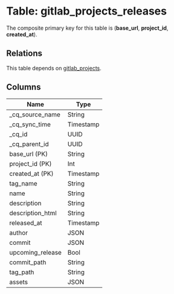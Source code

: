 # Table: gitlab_projects_releases

The composite primary key for this table is (**base_url**, **project_id**, **created_at**).

## Relations

This table depends on [gitlab_projects](gitlab_projects).

## Columns

| Name          | Type          |
| ------------- | ------------- |
|_cq_source_name|String|
|_cq_sync_time|Timestamp|
|_cq_id|UUID|
|_cq_parent_id|UUID|
|base_url (PK)|String|
|project_id (PK)|Int|
|created_at (PK)|Timestamp|
|tag_name|String|
|name|String|
|description|String|
|description_html|String|
|released_at|Timestamp|
|author|JSON|
|commit|JSON|
|upcoming_release|Bool|
|commit_path|String|
|tag_path|String|
|assets|JSON|